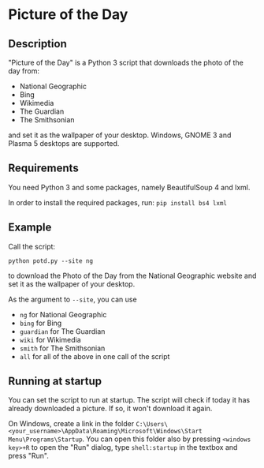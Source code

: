 # Picture of the Day

## Description
"Picture of the Day" is a Python 3 script that downloads the photo of the day from:
* National Geographic
* Bing
* Wikimedia
* The Guardian
* The Smithsonian

and set it as the wallpaper of your desktop. Windows, GNOME 3 and Plasma 5 desktops are supported.

## Requirements
You need Python 3 and some packages, namely BeautifulSoup 4 and lxml.

In order to install the required packages, run:
```pip install bs4 lxml```

## Example
Call the script:

```
python potd.py --site ng
```

to download the Photo of the Day from the National Geographic website and set it as the wallpaper of your desktop.

As the argument to `--site`, you can use
* `ng` for National Geographic
* `bing` for Bing
* `guardian` for The Guardian
* `wiki` for Wikimedia
* `smith` for The Smithsonian
* `all` for all of the above in one call of the script

## Running at startup

You can set the script to run at startup. The script will check if today it has already downloaded a picture. If so, it won't download it again.

On Windows, create a link in the folder `C:\Users\<your_username>\AppData\Roaming\Microsoft\Windows\Start Menu\Programs\Startup`. 
You can open this folder also by pressing `<windows key>+R` to open the "Run" dialog, type `shell:startup` in the textbox and press "Run".
